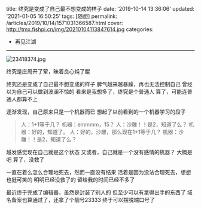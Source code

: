 title: 终究是变成了自己最不想变成的样子
date: '2019-10-14 13:36:06'
updated: '2021-01-05 16:50:25'
tags: [随想]
permalink: /articles/2019/10/14/1571031366587.html
cover: http://tmx.fishpi.cn/img/20210104113847614.jpg
categories: 
- 再见江湖

---
![23418374.jpg](http://tmx.fishpi.cn/img/20210104113847614.jpg)

终究是庄周开了荤，昧着良心炖了鲲

终究还是变成了自己最不想变成的样子
脾气越来越暴躁，再也无法控制自己
曾经以为自己可以做到波澜不惊的
看来是我想多了，终究是个普通人
算了，可能连普通人都算不上

逐渐发现，自己原来只是一个机器而已
想起了以前看到的一个机器学习的段子

> 人：1+1等于几？
> 机器：emmmm，15？
> 人：沙雕！！是2，知道了么？
> 机器：好的，知道了。
> 人：好的，沙雕，那么现在1+1等于几？
> 机器：沙雕！！是2，知道了么？

越发感觉现在自己就是这个状态
又或者，自己就是一个没有感情的机器？
大概是吧
算了，没救了

一直在着么怎么合理地死去，然而一直没有结果
活着是因为没法合理死去，想想也挺可笑的
明明已经没救了的
留给我的时间已经不多了

最近终于完成了编辑器，虽然是封装了别人的
但至少可以有拿得出手的东西了
域名备案也算通过了，还拿了个靓号23333
终于可以摆脱端口号了

